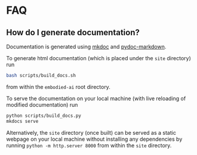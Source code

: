 # FAQ

## How do I generate documentation?

Documentation is generated using [mkdoc](https://www.mkdocs.org/) and
[pydoc-markdown](https://pypi.org/project/pydoc-markdown/). 

To generate html documentation (which is placed under the `site` directory) run
```bash
bash scripts/build_docs.sh
```
from within the `embodied-ai` root directory.

To serve the documentation on your local machine (with live 
reloading of modified documentation) run
```bash
python scripts/build_docs.py
mkdocs serve
```
Alternatively, the `site` directory (once built) can be served as a static webpage on your local machine 
without installing any dependencies by running `python -m http.server 8000` from within the `site` directory.